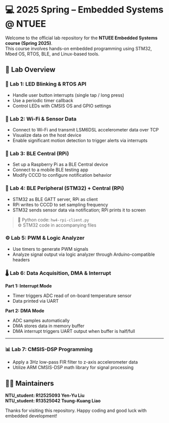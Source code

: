 # 💻 2025 Spring – Embedded Systems @ NTUEE

Welcome to the official lab repository for the **NTUEE Embedded Systems course (Spring 2025)**.  
This course involves hands-on embedded programming using STM32, Mbed OS, RTOS, BLE, and Linux-based tools.


## 🧪 Lab Overview

### 🔴 Lab 1: LED Blinking & RTOS API
- Handle user button interrupts (single tap / long press)
- Use a periodic timer callback
- Control LEDs with CMSIS OS and GPIO settings


### 📡 Lab 2: Wi-Fi & Sensor Data
- Connect to Wi-Fi and transmit LSM6DSL accelerometer data over TCP
- Visualize data on the host device
- Enable significant motion detection to trigger alerts via interrupts


### 🔗 Lab 3: BLE Central (RPi)
- Set up a Raspberry Pi as a BLE Central device
- Connect to a mobile BLE testing app
- Modify CCCD to configure notification behavior


### 🔁 Lab 4: BLE Peripheral (STM32) + Central (RPi)
- STM32 as BLE GATT server, RPi as client
- RPi writes to CCCD to set sampling frequency
- STM32 sends sensor data via notification; RPi prints it to screen

> 📁 Python code: `hw4-rpi-client.py`  
> ⚙️ STM32 code in accompanying files


### ⚙️ Lab 5: PWM & Logic Analyzer
- Use timers to generate PWM signals
- Analyze signal output via logic analyzer through Arduino-compatible headers


### 🌡️ Lab 6: Data Acquisition, DMA & Interrupt

**Part 1: Interrupt Mode**
- Timer triggers ADC read of on-board temperature sensor
- Data printed via UART

**Part 2: DMA Mode**
- ADC samples automatically
- DMA stores data in memory buffer
- DMA interrupt triggers UART output when buffer is half/full

---

### 📊 Lab 7: CMSIS-DSP Programming
- Apply a 3Hz low-pass FIR filter to z-axis accelerometer data
- Utilize ARM CMSIS-DSP math library for signal processing


## 👨‍💻 Maintainers

**NTU_student: R12525093 Yen-Yu Liu**  
**NTU_student: R13525042 Tsung-Kuang Liao**


Thanks for visiting this repository. Happy coding and good luck with embedded development!
